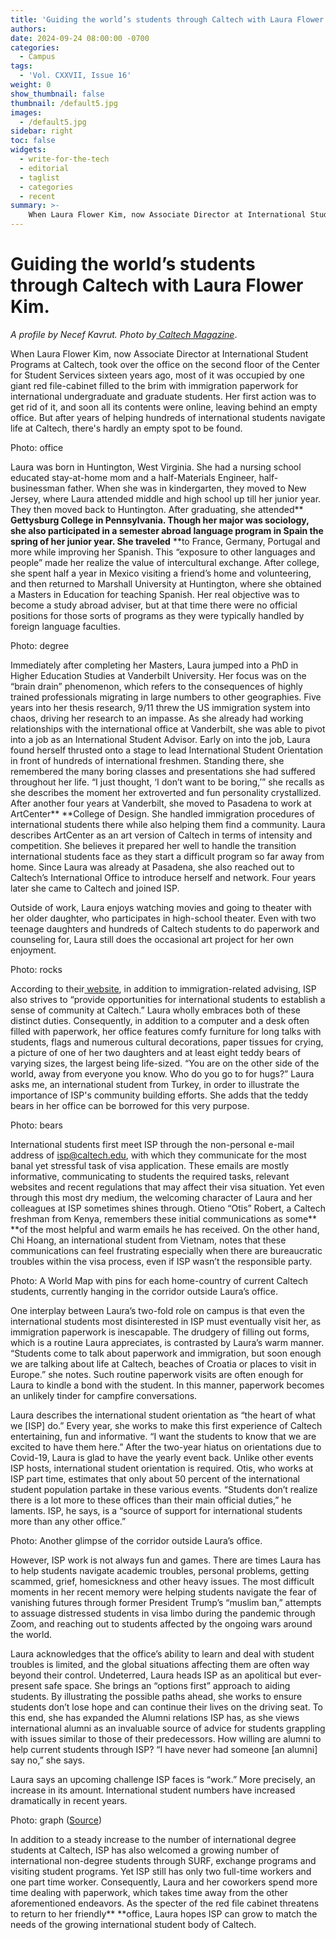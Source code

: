 ```yaml
---
title: 'Guiding the world’s students through Caltech with Laura Flower Kim.'
authors:
date: 2024-09-24 08:00:00 -0700
categories:
  - Campus
tags:
  - 'Vol. CXXVII, Issue 16'
weight: 0
show_thumbnail: false
thumbnail: /default5.jpg
images:
  - /default5.jpg
sidebar: right
toc: false
widgets:
  - write-for-the-tech
  - editorial
  - taglist
  - categories
  - recent
summary: >-
    When Laura Flower Kim, now Associate Director at International Student Programs at Caltech, took over the office on the second floor of the Center for Student Services sixteen years ago, most of it was occupied by one giant red file-cabinet filled to the brim with immigration paperwork for international undergraduate and graduate students.
---
```



# Guiding the world’s students through Caltech with Laura Flower Kim.

*A profile by Necef Kavrut. Photo by[ Caltech Magazine](https://magazine.caltech.edu/post/socaltech-laura-flower-kim)*.

When Laura Flower Kim, now Associate Director at International Student Programs at Caltech, took over the office on the second floor of the Center for Student Services sixteen years ago, most of it was occupied by one giant red file-cabinet filled to the brim with immigration paperwork for international undergraduate and graduate students. Her first action was to get rid of it, and soon all its contents were online, leaving behind an empty office. But after years of helping hundreds of international students navigate life at Caltech, there's hardly an empty spot to be found.

Photo: office

Laura was born in Huntington, West Virginia. She had a nursing school educated stay-at-home mom and a half-Materials Engineer, half-businessman father. When she was in kindergarten, they moved to New Jersey, where Laura attended middle and high school up till her junior year. They then moved back to Huntington. After graduating, she attended** **Gettysburg College in Pennsylvania. Though her major was sociology, she also participated in a semester abroad language program in Spain the spring of her junior year. She traveled** **to France, Germany, Portugal and more while improving her Spanish. This “exposure to other languages and people” made her realize the value of intercultural exchange. After college, she spent half a year in Mexico visiting a friend’s home and volunteering, and then returned to Marshall University at Huntington, where she obtained a Masters in Education for teaching Spanish. Her real objective was to become a study abroad adviser, but at that time there were no official positions for those sorts of programs as they were typically handled by foreign language faculties.

Photo: degree

Immediately after completing her Masters, Laura jumped into a PhD in Higher Education Studies at Vanderbilt University. Her focus was on the “brain drain” phenomenon, which refers to the consequences of highly trained professionals migrating in large numbers to other geographies. Five years into her thesis research, 9/11 threw the US immigration system into chaos, driving her research to an impasse. As she already had working relationships with the international office at Vanderbilt, she was able to pivot into a job as an International Student Advisor. Early on into the job, Laura found herself thrusted onto a stage to lead International Student Orientation in front of hundreds of international freshmen. Standing there, she remembered the many boring classes and presentations she had suffered throughout her life. “I just thought, ‘I don’t want to be boring,’” she recalls as she describes the moment her extroverted and fun personality crystallized. After another four years at Vanderbilt, she moved to Pasadena to work at ArtCenter** **College of Design. She handled immigration procedures of international students there while also helping them find a community. Laura describes ArtCenter as an art version of Caltech in terms of intensity and competition. She believes it prepared her well to handle the transition international students face as they start a difficult program so far away from home. Since Laura was already at Pasadena, she also reached out to Caltech’s International Office to introduce herself and network. Four years later she came to Caltech and joined ISP.

Outside of work, Laura enjoys watching movies and going to theater with her older daughter, who participates in high-school theater. Even with two teenage daughters and hundreds of Caltech students to do paperwork and counseling for, Laura still does the occasional art project for her own enjoyment.

Photo: rocks

According to their[ website](https://www.international.caltech.edu/about/isp), in addition to immigration-related advising, ISP also strives to “provide opportunities for international students to establish a sense of community at Caltech.” Laura wholly embraces both of these distinct duties. Consequently, in addition to a computer and a desk often filled with paperwork, her office features comfy furniture for long talks with students, flags and numerous cultural decorations, paper tissues for crying, a picture of one of  her two daughters and at least eight teddy bears of varying sizes, the largest being life-sized. “You are on the other side of the world, away from everyone you know. Who do you go to for hugs?” Laura asks me, an international student from Turkey, in order to illustrate the importance of ISP's community building efforts. She adds that the teddy bears in her office can be borrowed for this very purpose.

Photo: bears

International students first meet ISP through the non-personal e-mail address of isp@caltech.edu, with which they communicate for the most banal yet stressful task of visa application. These emails are mostly informative, communicating to students the required tasks, relevant websites and recent regulations that may affect their visa situation. Yet even through this most dry medium, the welcoming character of Laura and her colleagues at ISP sometimes shines through. Otieno “Otis” Robert, a Caltech freshman from Kenya, remembers these initial communications as some** **of the most helpful and warm emails he has received. On the other hand, Chi Hoang, an international student from Vietnam, notes that these communications can feel frustrating especially when there are bureaucratic troubles within the visa process, even if ISP wasn’t the responsible party.

Photo: A World Map with pins for each home-country of current Caltech students, currently hanging in the corridor outside Laura’s office.

One interplay between Laura’s two-fold role on campus is that even the international students most disinterested in ISP must eventually visit her, as immigration paperwork is inescapable. The drudgery of filling out forms, which is a routine Laura appreciates, is contrasted by Laura’s warm manner. “Students come to talk about paperwork and immigration, but soon enough we are talking about life at Caltech, beaches of Croatia or places to visit in Europe.” she notes. Such routine paperwork visits are often enough for Laura to kindle a bond with the student. In this manner, paperwork becomes an unlikely tinder for campfire conversations.

Laura describes the international student orientation as “the heart of what we [ISP] do.” Every year, she works to make this first experience of Caltech entertaining, fun and informative. “I want the students to know that we are excited to have them here.” After the two-year hiatus on orientations due to Covid-19, Laura is glad to have the yearly event back. Unlike other events ISP hosts, international student orientation is required. Otis, who works at ISP part time, estimates that only about 50 percent of the international student population partake in these various events. “Students don’t realize there is a lot more to these offices than their main official duties,” he laments. ISP, he says, is a “source of support for international students more than any other office.”

Photo: Another glimpse of the corridor outside Laura’s office.

However, ISP work is not always fun and games. There are times Laura has to help students navigate academic troubles, personal problems, getting scammed, grief, homesickness and other heavy issues. The most difficult moments in her recent memory were helping students navigate the fear of vanishing futures through former President Trump’s “muslim ban,” attempts to assuage distressed students in visa limbo during the pandemic through Zoom, and reaching out to students affected by the ongoing wars around the world.

Laura acknowledges that the office’s ability to learn and deal with student troubles is limited, and the global situations affecting them are often way beyond their control. Undeterred, Laura heads ISP as an apolitical but ever-present safe space. She brings an “options first” approach to aiding students. By illustrating the possible paths ahead, she works to ensure students don’t lose hope and can continue their lives on the driving seat. To this end, she has expanded the Alumni relations ISP has, as she views international alumni as an invaluable source of advice for students grappling with issues similar to those of their predecessors. How willing are alumni to help current students through ISP? “I have never had someone [an alumni] say no,” she says.

Laura says an upcoming challenge ISP faces is “work.” More precisely, an increase in its amount. International student numbers have increased dramatically in recent years. 

Photo: graph ([Source](https://inclusive.caltech.edu/about/demographic-data%23trends-in-enrollment-1))

In addition to a steady increase to the number of international degree students at Caltech, ISP has also welcomed a growing number of international non-degree students through SURF, exchange programs and visiting student programs. Yet ISP still has only two full-time workers and one part time worker. Consequently, Laura and her coworkers spend more time dealing with paperwork, which takes time away from the other aforementioned endeavors. As the specter of the red file cabinet threatens to return to her friendly** **office, Laura hopes ISP can grow to match the needs of the growing international student body of Caltech.
